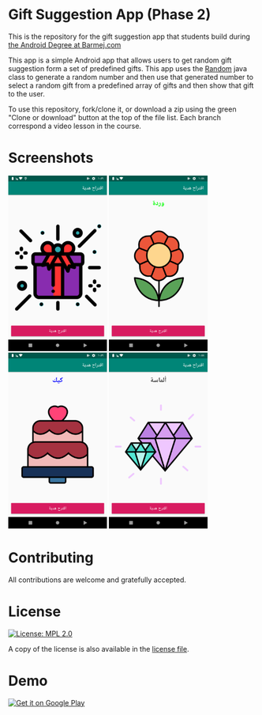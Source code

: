 # Gift Suggestion App (Phase 2)

This is the repository for the gift suggestion app that students build during [the Android Degree at Barmej.com](https://www.barmej.com/degree/android)

This app is a simple Android app that allows users to get random gift suggestion form a set of predefined gifts. This app uses the [Random](https://docs.oracle.com/javase/8/docs/api/java/util/Random.html) java class to generate a random number and then use that generated number to select a random gift from a predefined array of gifts and then show that gift to the user.

To use this repository, fork/clone it, or download a zip using the green "Clone or download" button at the top of the file list. Each branch correspond a video lesson in the course.

# Screenshots
<img src="screenshots/Screenshot_1565899174.png" width="200"> <img src="screenshots/Screenshot_1565899127.png" width="200"> <img src="screenshots/Screenshot_1565899160.png" width="200"> <img src="screenshots/Screenshot_1565899119.png" width="200">

# Contributing
All contributions are welcome and gratefully accepted.

# License
[![License: MPL 2.0](https://img.shields.io/badge/License-MPL%202.0-brightgreen.svg)](https://opensource.org/licenses/MPL-2.0)

A copy of the license is also available in the [license file](LICENSE).

# Demo
<a href='https://play.google.com/store/apps/details?id=com.barmej.randomimageviewer&utm_source=github&pcampaignid=MKT-Other-global-all-co-prtnr-py-PartBadge-Mar2515-1'><img width="200" alt='Get it on Google Play' src='https://play.google.com/intl/en_us/badges/images/generic/en_badge_web_generic.png'/></a>



